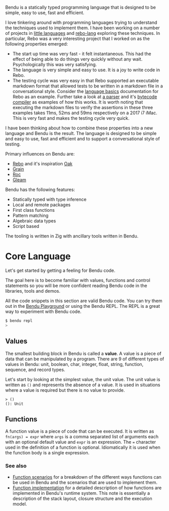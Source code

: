Bendu is a statically typed programming language that is designed to be simple,
easy to use, fast and efficient.

I love tinkering around with programming languages trying to understand the
techniques used to implement them. I have been working on a number of projects
in [little languages](https://github.com/littlelanguages) and
[rebo-lang](https://github.com/graeme-lockley/rebo-lang) exploring these
techniques. In particular, Rebo was a very interesting project that I worked on
as the following properties emerged:

- The start up time was very fast - it felt instantaneous. This had the effect
  of being able to do things very quickly without any wait. Psychologically this
  was very satisfying.
- The language is very simple and easy to use. It is a joy to write code in
  Rebo.
- The testing cycle was very easy in that Rebo supported an executable markdown
  format that allowed tests to be written in a markdown file in a conversational
  style. Consider the
  [language basics](https://github.com/graeme-lockley/rebo-lang/blob/main/docs/index.md)
  documentation for Rebo as an example. Further take a look at
  [a parser](https://github.com/graeme-lockley/bytecode-lang/blob/main/src-compiler/parser.md)
  and it's
  [bytecode compiler](https://github.com/graeme-lockley/bytecode-lang/blob/main/src-compiler/compiler.md)
  as examples of how this works. It is worth noting that executing the markdown
  files to verify the assertions in these three examples takes 11ms, 52ms and
  59ms respectively on a 2017 i7 iMac. This is very fast and makes the testing
  cycle very quick.

I have been thinking about how to combine these properties into a new language
and Bendu is the result. The language is designed to be simple and easy to use,
fast and efficient and to support a conversational style of testing.

Primary influences on Bendu are:

- [Rebo](https://github.com/graeme-lockley/rebo-lang) and it's inspiration
  [Oak](https://oaklang.org)
- [Grain](https://grain-lang.org)
- [Roc](https://roc-lang.org)
- [Gleam](https://gleam.run)

Bendu has the following features:

- Statically typed with type inference
- Local and remote packages
- First class functions
- Pattern matching
- Algebraic data types
- Script based

The tooling is written in Zig with ancillary tools written in Bendu.

# Core Language

Let's get started by getting a feeling for Bendu code.

The goal here is to become familiar with values, functions and control
statements so you will be more confident reading Bendu code in the libraries,
tools and demos.

All the code snippets in this section are valid Bendu code. You can try them out
in the [Bendu Playground](https://bendu-lang.org/playground) or using the Bendu
REPL. The REPL is a great way to experiment with Bendu code.

```bash
$ bendu repl
>
```

## Values

The smallest building block in Bendu is called a **value**. A value is a piece
of data that can be manipulated by a program. There are 9 of different types of
values in Bendu: unit, boolean, char, integer, float, string, function,
sequence, and record types.

Let's start by looking at the simplest value, the unit value. The unit value is
written as `()` and represents the absence of a value. It is used in situations
where a value is required but there is no value to provide.

```bendu-repl
> ()
(): Unit
```

## Functions

A function value is a piece of code that can be executed. It is written as
`fn(args) = expr` where `args` is a comma separated list of arguments each with
an optional default value and `expr` is an expression. The `=` character used in
the definition of a function is optional. Idiomatically it is used when the
function body is a single expression.

### See also

- [Function scenarios](function-scenarios.md) for a breakdown of the
  different ways functions can be used in Bendu and the scenarios that are used
  to implement them.
- [Function implementation](function-implementation.md) for a detailed
  description of how functions are implemented in Bendu's runtime system. This
  note is essentially a description of the stack layout, closure structure and
  the execution model.
